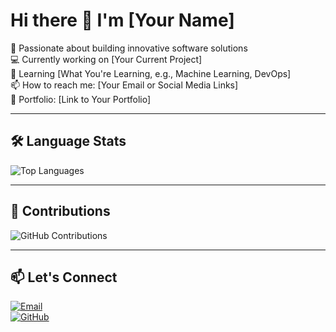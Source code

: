 # Hi there 👋 I'm [Your Name]

🚀 Passionate about building innovative software solutions  
💻 Currently working on [Your Current Project]  
🌱 Learning [What You're Learning, e.g., Machine Learning, DevOps]  
📫 How to reach me: [Your Email or Social Media Links]  
🔗 Portfolio: [Link to Your Portfolio]

---

## 🛠️ Language Stats
![Top Languages](https://github-readme-stats.vercel.app/api/top-langs/?username=ljh6137&layout=compact&theme=dark)

---

## 🌟 Contributions
![GitHub Contributions](https://github-readme-activity-graph.vercel.app/graph?username=ljh6137&theme=github-dark&hide_border=true&area=true)

---

## 📫 Let's Connect 
[![Email](https://img.shields.io/badge/Email-D14836?style=for-the-badge&logo=gmail&logoColor=white)](mailto:ljh44126@example.com)  
[![GitHub](https://img.shields.io/badge/GitHub-181717?style=for-the-badge&logo=github&logoColor=white)](https://github.com/ljh6137)


